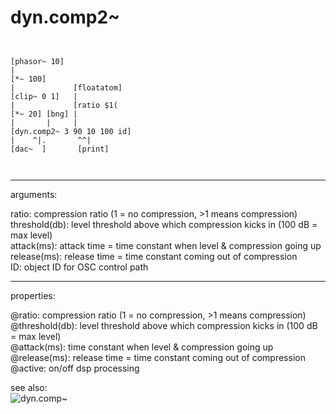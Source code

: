 # dyn.comp2~

```


[phasor~ 10]
|
[*~ 100]
|             [floatatom]
[clip~ 0 1]   |
|             [ratio $1(
[*~ 20] [bng] |
|       |     |
[dyn.comp2~ 3 90 10 100 id]
|    ^|.       ^^|
[dac~  ]       [print]

            
```
---
arguments:

ratio: compression ratio (1 = no compression,
            &gt;1 means compression)<br>
threshold(db): 
            level threshold above which compression kicks in (100 dB = max level)<br>
attack(ms): attack time = time constant
            when level &amp; compression going up<br>
release(ms): release time = time constant
            coming out of compression<br>
ID: object ID for OSC control path<br>

---
properties:

@ratio: compression
            ratio (1 = no compression, &gt;1 means compression)<br>
@threshold(db): level threshold above which compression kicks in (100 dB = max
            level)<br>
@attack(ms): time constant when level &amp; compression going up<br>
@release(ms): release time = time constant coming out of compression<br>
@active: on/off dsp
            processing<br>

see also:<br>
![dyn.comp~]("img/object_dyn.comp~.png")
